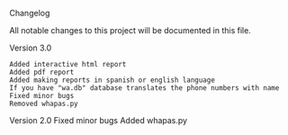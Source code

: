 Changelog

All notable changes to this project will be documented in this file.

Version 3.0

    Added interactive html report
    Added pdf report
    Added making reports in spanish or english language
    If you have "wa.db" database translates the phone numbers with name 
    Fixed minor bugs
    Removed whapas.py 
    
Version 2.0
    Fixed minor bugs
    Added whapas.py